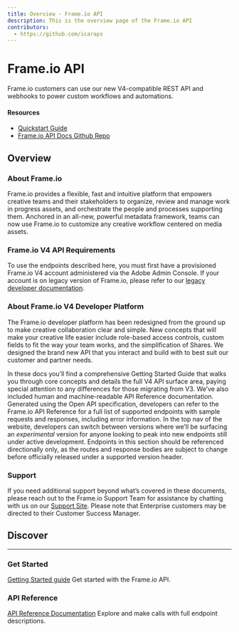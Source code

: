 ```yaml
---
title: Overview - Frame.io API
description: This is the overview page of the Frame.io API
contributors:
  - https://github.com/icaraps 
---
```


<Hero slots="heading, text"/>

# Frame.io API

Frame.io customers can use our new V4-compatible REST API and webhooks to power custom workflows and automations.

<Resources slots="heading, links"/>

#### Resources

* [Quickstart Guide](./guides/)
* [Frame.io API Docs Github Repo](https://github.com/AdobeDocs/frameio-api)

## Overview

### About Frame.io

Frame.io provides a flexible, fast and intuitive platform that empowers creative teams and their stakeholders to organize, review and manage work in progress assets, and orchestrate the people and processes supporting them. Anchored in an all-new, powerful metadata framework, teams can now use Frame.io to customize any creative workflow centered on media assets.

### Frame.io V4 API Requirements

To use the endpoints described here, you must first have a provisioned Frame.io V4 account administered via the Adobe Admin Console. If your account is on legacy version of Frame.io, please refer to our [legacy developer documentation](https://developer.frame.io/docs/).

### About Frame.io V4 Developer Platform

The Frame.io developer platform has been redesigned from the ground up to make creative collaboration clear and simple. New concepts that will make your creative life easier include role-based access controls, custom fields to fit the way your team works, and the simplification of Shares. We designed the brand new API that you interact and build with to best suit our customer and partner needs.

In these docs you’ll find a comprehensive Getting Started Guide that walks you through core concepts and details the full V4 API surface area, paying special attention to any differences for those migrating from V3. We’ve also included human and machine-readable API Reference documentation. Generated using the Open API specification, developers can refer to the Frame.io API Reference for a full list of supported endpoints with sample requests and responses, including error information. In the top nav of the website, developers can switch between versions where we’ll be surfacing an *experimental* version for anyone looking to peak into new endpoints still under active development. Endpoints in this section should be referenced directionally only, as the routes and response bodies are subject to change before officially released under a supported version header.

### Support

If you need additional support beyond what’s covered in these documents, please reach out to the Frame.io Support Team for assistance by chatting with us on our [Support Site](https://help.frame.io/en/). Please note that Enterprise customers may be directed to their Customer Success Manager.

## Discover

* * *

### Get Started

[Getting Started guide](./guides/)
Get started with the Frame.io API.

### API Reference

[API Reference Documentation](./api/current/)
Explore and make calls with full endpoint descriptions.
